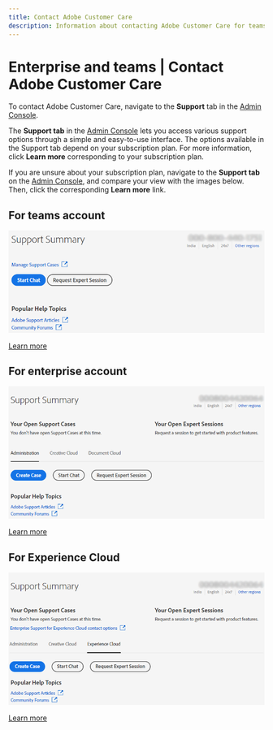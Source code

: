 ```yaml
---
title: Contact Adobe Customer Care
description: Information about contacting Adobe Customer Care for teams, enterprise, and Experience Cloud customers.
---
```


# Enterprise and teams | Contact Adobe Customer Care

To contact Adobe Customer Care, navigate to the **Support** tab in the [Admin Console](https://adminconsole.adobe.com/).

The **Support tab** in the [Admin Console](https://adminconsole.adobe.com/) lets you access various support options through a simple and easy-to-use interface. The options available in the Support tab depend on your subscription plan. For more information, click **Learn more** corresponding to your subscription plan.

If you are unsure about your subscription plan, navigate to the **Support tab** on the [Admin Console](https://adminconsole.adobe.com/), and compare your view with the images below. Then, click the corresponding **Learn more** link.

## For teams account

![team image](assets/team.png)

[Learn more](https://helpx.adobe.com/enterprise/using/support-for-teams.html)

## For enterprise account

![team image](assets/enterprise.png)

[Learn more](https://helpx.adobe.com/enterprise/using/support-for-enterprise.html)

## For Experience Cloud

![team image](assets/ec.png)

[Learn more](https://www.adobe.com/go/ac_ec_not_supported_en)
